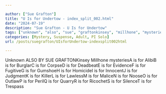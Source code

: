 ```yaml
---

author: ["Sue Grafton"]
title: "U Is for Undertow - index_split_002.html"
date: "2024-07-19"
description: "Sue Grafton - U Is for Undertow"
tags: ["unknown", "also", "sue", "graftonkinsey", "millhone", "mysteriesa", "alibib", "burglarc", "corpsed", "deadbeate", "evidencef", "fugitiveg", "gumshoeh", "homicidei", "innocentj", "judgmentk", "killerl", "lawlessm", "malicen", "nooseo", "outlawp", "perilq", "quarryr", "ricochet", "silencet"]
categories: [Mystery, Suspense, Adult, PI Solo]
url: /posts/suegrafton/UIsforUndertow-indexsplit002html

---
```



Unknown
ALSO BY SUE GRAFTONKinsey Millhone mysteriesA is for AlibiB is for BurglarC is for CorpseD is for DeadbeatE is for EvidenceF is for FugitiveG is for GumshoeH is for HomicideI is for InnocentJ is for JudgmentK is for KillerL is for LawlessM is for MaliceN is for NooseO is for OutlawP is for PerilQ is for QuarryR is for RicochetS is for SilenceT is for Trespass
